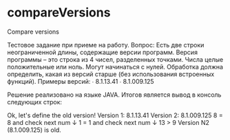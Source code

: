 # compareVersions
Compare versions

Тестовое задание при приеме на работу.
Вопрос: Есть две строки неограниченной длины, содержащие версии программ.
Версия программы – это строка из 4 чисел, разделенных точками. Числа целые положительные или ноль. 
Могут начинаться с нулей. Обработка должна определить, какая из версий старше (без использования встроенных функций).
Примеры версий:
∙     8.1.13.41
∙     8.1.009.125

Решение реализовано на языке JAVA.
Итогов является вывод в консоль следующих строк:

Ok, let's define the old version!
Version 1: 8.1.13.41
Version 2: 8.1.009.125
8 = 8 and check next num ↓
1 = 1 and check next num ↓
13 > 9
Version N2 (8.1.009.125) is old.
